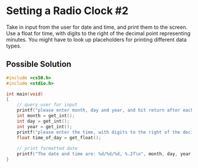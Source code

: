 # Setting a Radio Clock #2

Take in input from the user for date and time, and print them to the screen. Use a float for time, with digits to the right of the decimal point representing minutes. You might have to look up placeholders for printing different data types.


## Possible Solution
```c
#include <cs50.h>
#include <stdio.h>

int main(void)
{
    // query user for input
    printf("please enter month, day and year, and hit return after each:\n");
    int month = get_int();
    int day = get_int();
    int year = get_int();
    printf("please enter the time, with digits to the right of the decimal point representing minutes:\n");
    float time_of_day = get_float();
    
    // print formatted date
    printf("The date and time are: %d/%d/%d, %.2f\n", month, day, year, time_of_day);
}
```